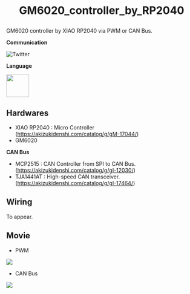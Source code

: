 # <p align=center>GM6020_controller_by_RP2040</p>
GM6020 controller by XIAO RP2040 via PWM or CAN Bus.

**Communication**

<a style="text-decoration: none" href="https://twitter.com/hogelungfish" target="_blank">
    <img src="https://img.shields.io/badge/twitter-%40hogelungfish-1da1f2.svg" alt="Twitter">
</a>
<p>

**Language**
<p>
<img src="https://cdn.jsdelivr.net/gh/devicons/devicon/icons/arduino/arduino-original-wordmark.svg"  width="60"/>
<p>

## Hardwares
    
 * XIAO RP2040  : Micro Controller (https://akizukidenshi.com/catalog/g/gM-17044/)
 * GM6020
    
 **CAN Bus**
 * MCP2515      : CAN Controller from SPI to CAN Bus. (https://akizukidenshi.com/catalog/g/gI-12030/)
 * TJA1441AT    : High-speed CAN transceiver. (https://akizukidenshi.com/catalog/g/gI-17464/)
    
    
## Wiring
    
 To appear.
    
    
## Movie
    
* PWM
    
[![](https://img.youtube.com/vi/O0H56NH25rc/0.jpg)](https://www.youtube.com/watch?v=O0H56NH25rc)
    
* CAN Bus
    
[![](https://img.youtube.com/vi/YfDJlHHAg7c/0.jpg)](https://youtube.com/shorts/YfDJlHHAg7c?feature=share)
